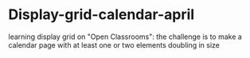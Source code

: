 # Display-grid-calendar-april
learning display grid on "Open Classrooms": the challenge is to make a calendar page with at least one or two elements doubling in size 
